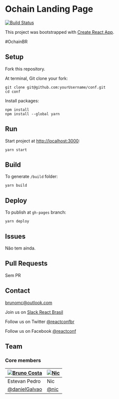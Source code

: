# Ochain Landing Page

[![Build Status](https://travis-ci.org/react-brasil/conf.svg?branch=master)](https://travis-ci.org/react-brasil/conf)

This project was bootstrapped with [Create React App](https://github.com/facebookincubator/create-react-app).

#OchainBR


## Setup

Fork this repository.

At terminal, Git clone your fork:

```
git clone git@github.com:yourUsername/conf.git
cd conf
```

Install packages:

```
npm install
npm install --global yarn
```

## Run

Start project at [http://localhost:3000](http://localhost:3000):

```
yarn start
```

## Build

To generate `/build` folder:

```
yarn build
```

## Deploy

To publish at `gh-pages` branch:

```
yarn deploy
```

## Issues

Não tem ainda.
## Pull Requests

Sem PR

## Contact

<brunomc@outlook.com>

Join us on [Slack React Brasil](http://react-brasil-slack.herokuapp.com/)

Follow us on Twitter [@reactconfbr](http://twitter.com/reactconfbr)

Follow us on Facebook [@reactconf](https://www.facebook.com/reactconf/)

## Team

### Core members

[![Bruno Costa](https://avatars0.githubusercontent.com/u/9918263?s=400&u=efb96c6797570d663b684aa8d57e4dfe5871d768&v=4)](https://github.com/danielGalvao) | [![Nic](https://avatars0.githubusercontent.com/u/66042?s=64)](https://github.com/nic)
|---|---|
| Estevan Pedro | Nic |
| [@danielGalvao](https://github.com/danielGalvao) | [@nic](https://github.com/nic) |
